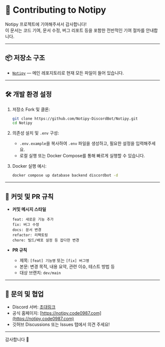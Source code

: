 # 🤝 Contributing to Notipy

Notipy 프로젝트에 기여해주셔서 감사합니다!  
이 문서는 코드 기여, 문서 수정, 버그 리포트 등을 포함한 전반적인 기여 절차를 안내합니다.

---

## 📦 저장소 구조

- [`Notipy`](https://github.com/Notipy-DiscordBot/Notipy) — 메인 레포지토리로 현재 모든 파일이 들어 있습니다.
---

## 🛠 개발 환경 설정

1. 저장소 Fork 및 클론:
   ```bash
   git clone https://github.com/Notipy-DiscordBot/Notipy.git
   cd Notipy
   ```

2. 의존성 설치 및 `.env` 구성:

   * `.env.example`을 복사하여 `.env` 파일을 생성하고, 필요한 설정을 입력해주세요.
   * 로컬 실행 또는 Docker Compose를 통해 빠르게 실행할 수 있습니다.

3. Docker 실행 예시:

   ```bash
   docker compose up database backend discordbot -d
   ```

---

## 🧪 커밋 및 PR 규칙

* **커밋 메시지 스타일**

  ```
  feat: 새로운 기능 추가
  fix: 버그 수정
  docs: 문서 변경
  refactor: 리팩토링
  chore: 빌드/배포 설정 등 잡다한 변경
  ```

* **PR 규칙**

  * 제목: `[feat] 기능명` 또는 `[fix] 버그명`
  * 본문: 변경 목적, 내용 요약, 관련 이슈, 테스트 방법 등
  * 대상 브랜치: `dev/main`

---

## 💬 문의 및 협업

* Discord 서버: [초대링크](https://discord.gg/HzAnBSCN7t)
* 공식 홈페이지: [https://notipy.code0987.com](https://notipy.code0987.com)
* 깃허브 Discussions 또는 Issues 탭에서 의견 주세요!

---

감사합니다 🙌
